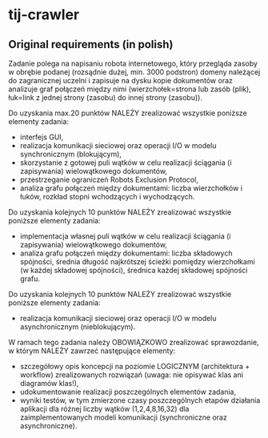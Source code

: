 # tij-crawler

## Original requirements (in polish)
Zadanie polega na napisaniu robota internetowego, który przegląda zasoby w obrębie podanej (rozsądnie dużej, min. 3000
podstron) domeny należącej do zagranicznej uczelni i zapisuje na dysku kopie dokumentów oraz analizuje graf połączeń między
nimi (wierzchołek=strona lub zasób (plik), łuk=link z jednej strony (zasobu) do innej strony (zasobu)).
  
Do uzyskania max.20 punktów NALEŻY zrealizować wszystkie poniższe elementy zadania:
- interfejs GUI,
- realizacja komunikacji sieciowej oraz operacji I/O w modelu synchronicznym (blokującym),
- skorzystanie z gotowej puli wątków w celu realizacji ściągania (i zapisywania) wielowątkowego dokumentów,
- przestrzeganie ograniczeń Robots Exclusion Protocol,
- analiza grafu połączeń między dokumentami: liczba wierzchołków i łuków, rozkład stopni wchodzących i wychodzących.
  
Do uzyskania kolejnych 10 punktów NALEŻY zrealizować wszystkie poniższe elementy zadania:
- implementacja własnej puli wątków w celu realizacji ściągania (i zapisywania) wielowątkowego dokumentów,
- analiza grafu połączeń między dokumentami: liczba składowych spójności, średnia długość najkrótszej ścieżki pomiędzy wierzchołkami (w każdej składowej spójności), średnica każdej składowej spójności grafu.
  
Do uzyskania kolejnych 10 punktów NALEŻY zrealizować wszystkie poniższe elementy zadania:
- realizacja komunikacji sieciowej oraz operacji I/O w modelu asynchronicznym (nieblokującym).
  
W ramach tego zadania należy OBOWIĄZKOWO zrealizować sprawozdanie, w którym NALEŻY zawrzeć następujące elementy:
- szczegółowy opis koncepcji na poziomie LOGICZNYM (architektura + workflow) zrealizowanych rozwiązań (uwaga: nie opisywać
klas ani diagramów klas!),
- udokumentowanie realizacji poszczególnych elementów zadania,
- wyniki testów, w tym zmierzone czasy poszczególnych etapów działania aplikacji dla różnej liczby wątków (1,2,4,8,16,32) dla
zaimplementowanych modeli komunikacji (synchroniczne oraz asynchroniczne).
